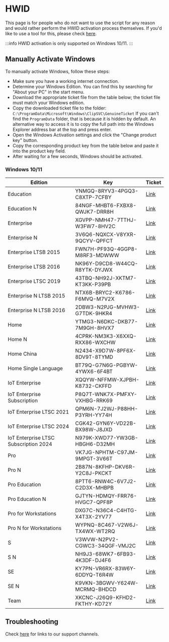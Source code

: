 # HWID

This page is for people who do not want to use the script for any reason and would rather perform the HWID activation process themselves. If you'd like to use a tool for this, please check [here](intro.md#download--how-to-use-it).

:::info
HWID activation is only supported on Windows 10/11.
:::

## Manually Activate Windows
To manually activate Windows, follow these steps:
-   Make sure you have a working internet connection.
-   Determine your Windows Edition. You can find this by searching for "About your PC" in the start menu.
-   Download the appropriate ticket file from the table below; the ticket file must match your Windows edition.
-   Copy the downloaded ticket file to the folder:  
    `C:\ProgramData\Microsoft\Windows\ClipSVC\GenuineTicket`
    If you can't find the `ProgramData` folder, that is because it is hidden by default.
    An alternative way to access it is to copy the full path into the Windows Explorer address bar at the top and press enter.
-   Open the Windows Activation settings and click the "Change product key" button.
-   Copy the corresponding product key from the table below and paste it into the product key field.
-   After waiting for a few seconds, Windows should be activated.

### Windows 10/11

| Edition                               | Key                           | Ticket                                                                                                        |
|---------------------------------------|-------------------------------|---------------------------------------------------------------------------------------------------------------|
| Education                             | YNMGQ-8RYV3-4PGQ3-C8XTP-7CFBY | [Link](https://github.com/massgravel/hwid-kms38-tickets/releases/download/2.0/Education.xml)                             |
| Education N                           | 84NGF-MHBT6-FXBX8-QWJK7-DRR8H | [Link](https://github.com/massgravel/hwid-kms38-tickets/releases/download/2.0/Education.N.xml)                           |
| Enterprise                            | XGVPP-NMH47-7TTHJ-W3FW7-8HV2C | [Link](https://github.com/massgravel/hwid-kms38-tickets/releases/download/2.0/Enterprise.xml)                            |
| Enterprise N                          | 3V6Q6-NQXCX-V8YXR-9QCYV-QPFCT | [Link](https://github.com/massgravel/hwid-kms38-tickets/releases/download/2.0/Enterprise.N.xml)                          |
| Enterprise LTSB 2015                  | FWN7H-PF93Q-4GGP8-M8RF3-MDWWW | [Link](https://github.com/massgravel/hwid-kms38-tickets/releases/download/2.0/Enterprise.LTSB.2015.xml)                  |
| Enterprise LTSB 2016                  | NK96Y-D9CD8-W44CQ-R8YTK-DYJWX | [Link](https://github.com/massgravel/hwid-kms38-tickets/releases/download/2.0/Enterprise.LTSB.2016.xml)                  |
| Enterprise LTSC 2019                  | 43TBQ-NH92J-XKTM7-KT3KK-P39PB | [Link](https://github.com/massgravel/hwid-kms38-tickets/releases/download/2.0/Enterprise.LTSC.2019.xml)                  |
| Enterprise N LTSB 2015                | NTX6B-BRYC2-K6786-F6MVQ-M7V2X | [Link](https://github.com/massgravel/hwid-kms38-tickets/releases/download/2.0/Enterprise.N.LTSB.2015.xml)                |
| Enterprise N LTSB 2016                | 2DBW3-N2PJG-MVHW3-G7TDK-9HKR4 | [Link](https://github.com/massgravel/hwid-kms38-tickets/releases/download/2.0/Enterprise.N.LTSB.2016.xml)                |
| Home                                  | YTMG3-N6DKC-DKB77-7M9GH-8HVX7 | [Link](https://github.com/massgravel/hwid-kms38-tickets/releases/download/2.0/Home.xml)                                  |
| Home N                                | 4CPRK-NM3K3-X6XXQ-RXX86-WXCHW | [Link](https://github.com/massgravel/hwid-kms38-tickets/releases/download/2.0/Home.N.xml)                                |
| Home China                            | N2434-X9D7W-8PF6X-8DV9T-8TYMD | [Link](https://github.com/massgravel/hwid-kms38-tickets/releases/download/2.0/Home.China.xml)                            |
| Home Single Language                  | BT79Q-G7N6G-PGBYW-4YWX6-6F4BT | [Link](https://github.com/massgravel/hwid-kms38-tickets/releases/download/2.0/Home.Single.Language.xml)                  |
| IoT Enterprise                        | XQQYW-NFFMW-XJPBH-K8732-CKFFD | [Link](https://github.com/massgravel/hwid-kms38-tickets/releases/download/2.0/IoT.Enterprise.xml)                        |
| IoT Enterprise Subscription           | P8Q7T-WNK7X-PMFXY-VXHBG-RRK69 | [Link](https://github.com/massgravel/hwid-kms38-tickets/releases/download/2.0/IoT.Enterprise.Subscription.xml)           |
| IoT Enterprise LTSC 2021              | QPM6N-7J2WJ-P88HH-P3YRH-YY74H | [Link](https://github.com/massgravel/hwid-kms38-tickets/releases/download/2.0/IoT.Enterprise.LTSC.2021.xml)              |
| IoT Enterprise LTSC 2024              | CGK42-GYN6Y-VD22B-BX98W-J8JXD | [Link](https://github.com/massgravel/hwid-kms38-tickets/releases/download/2.0/IoT.Enterprise.LTSC.2024.xml)              |
| IoT Enterprise LTSC Subscription 2024 | N979K-XWD77-YW3GB-HBGH6-D32MH | [Link](https://github.com/massgravel/hwid-kms38-tickets/releases/download/2.0/IoT.Enterprise.LTSC.Subscription.2024.xml) |
| Pro                                   | VK7JG-NPHTM-C97JM-9MPGT-3V66T | [Link](https://github.com/massgravel/hwid-kms38-tickets/releases/download/2.0/Pro.xml)                                   |
| Pro N                                 | 2B87N-8KFHP-DKV6R-Y2C8J-PKCKT | [Link](https://github.com/massgravel/hwid-kms38-tickets/releases/download/2.0/Pro.N.xml)                                 |
| Pro Education                         | 8PTT6-RNW4C-6V7J2-C2D3X-MHBPB | [Link](https://github.com/massgravel/hwid-kms38-tickets/releases/download/2.0/Pro.Education.xml)                         |
| Pro Education N                       | GJTYN-HDMQY-FRR76-HVGC7-QPF8P | [Link](https://github.com/massgravel/hwid-kms38-tickets/releases/download/2.0/Pro.Education.N.xml)                       |
| Pro for Workstations                  | DXG7C-N36C4-C4HTG-X4T3X-2YV77 | [Link](https://github.com/massgravel/hwid-kms38-tickets/releases/download/2.0/Pro.for.Workstations.xml)                  |
| Pro N for Workstations                | WYPNQ-8C467-V2W6J-TX4WX-WT2RQ | [Link](https://github.com/massgravel/hwid-kms38-tickets/releases/download/2.0/Pro.N.for.Workstations.xml)                |
| S                                     | V3WVW-N2PV2-CGWC3-34QGF-VMJ2C | [Link](https://github.com/massgravel/hwid-kms38-tickets/releases/download/2.0/Cloud.S.xml)                               |
| S N                                   | NH9J3-68WK7-6FB93-4K3DF-DJ4F6 | [Link](https://github.com/massgravel/hwid-kms38-tickets/releases/download/2.0/Cloud.S.N.xml)                             |
| SE                                    | KY7PN-VR6RX-83W6Y-6DDYQ-T6R4W | [Link](https://github.com/massgravel/hwid-kms38-tickets/releases/download/2.0/CloudEdition.SE.xml)                       |
| SE N                                  | K9VKN-3BGWV-Y624W-MCRMQ-BHDCD | [Link](https://github.com/massgravel/hwid-kms38-tickets/releases/download/2.0/CloudEdition.SE.N.xml)                     |
| Team                                  | XKCNC-J26Q9-KFHD2-FKTHY-KD72Y | [Link](https://github.com/massgravel/hwid-kms38-tickets/releases/download/2.0/Team.xml)                                  |

## Troubleshooting

Check [here](troubleshoot.md) for links to our support channels.